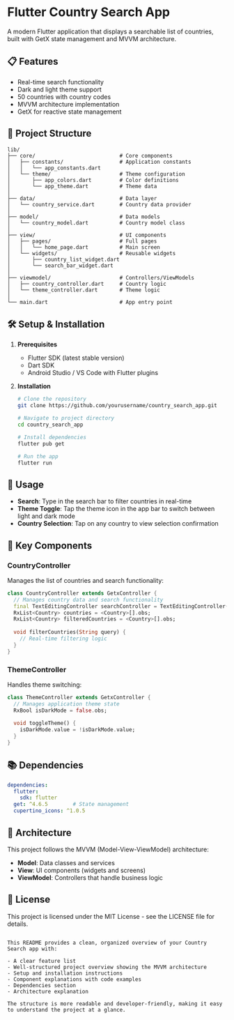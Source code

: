 # Flutter Country Search App

A modern Flutter application that displays a searchable list of countries, built with GetX state management and MVVM architecture.

## 📋 Features

- Real-time search functionality
- Dark and light theme support
- 50 countries with country codes
- MVVM architecture implementation
- GetX for reactive state management

## 🚀 Project Structure

```
lib/
├── core/                           # Core components
│   ├── constants/                  # Application constants
│   │   └── app_constants.dart
│   └── theme/                      # Theme configuration
│       ├── app_colors.dart         # Color definitions
│       └── app_theme.dart          # Theme data
│
├── data/                           # Data layer
│   └── country_service.dart        # Country data provider
│
├── model/                          # Data models
│   └── country_model.dart          # Country model class
│
├── view/                           # UI components
│   ├── pages/                      # Full pages
│   │   └── home_page.dart          # Main screen
│   └── widgets/                    # Reusable widgets
│       ├── country_list_widget.dart
│       └── search_bar_widget.dart
│
├── viewmodel/                      # Controllers/ViewModels
│   ├── country_controller.dart     # Country logic
│   └── theme_controller.dart       # Theme logic
│
└── main.dart                       # App entry point
```

## 🛠️ Setup & Installation

1. **Prerequisites**
   - Flutter SDK (latest stable version)
   - Dart SDK
   - Android Studio / VS Code with Flutter plugins

2. **Installation**
   ```bash
   # Clone the repository
   git clone https://github.com/yourusername/country_search_app.git

   # Navigate to project directory
   cd country_search_app

   # Install dependencies
   flutter pub get

   # Run the app
   flutter run
   ```

## 📱 Usage

- **Search**: Type in the search bar to filter countries in real-time
- **Theme Toggle**: Tap the theme icon in the app bar to switch between light and dark mode
- **Country Selection**: Tap on any country to view selection confirmation

## 🧩 Key Components

### CountryController

Manages the list of countries and search functionality:

```dart
class CountryController extends GetxController {
  // Manages country data and search functionality
  final TextEditingController searchController = TextEditingController();
  RxList<Country> countries = <Country>[].obs;
  RxList<Country> filteredCountries = <Country>[].obs;
  
  void filterCountries(String query) {
    // Real-time filtering logic
  }
}
```

### ThemeController

Handles theme switching:

```dart
class ThemeController extends GetxController {
  // Manages application theme state
  RxBool isDarkMode = false.obs;
  
  void toggleTheme() {
    isDarkMode.value = !isDarkMode.value;
  }
}
```

## 📚 Dependencies

```yaml
dependencies:
  flutter:
    sdk: flutter
  get: ^4.6.5        # State management
  cupertino_icons: ^1.0.5
```

## 🔧 Architecture

This project follows the MVVM (Model-View-ViewModel) architecture:

- **Model**: Data classes and services
- **View**: UI components (widgets and screens)
- **ViewModel**: Controllers that handle business logic

## 📄 License

This project is licensed under the MIT License - see the LICENSE file for details.
```

This README provides a clean, organized overview of your Country Search app with:

- A clear feature list
- Well-structured project overview showing the MVVM architecture
- Setup and installation instructions
- Component explanations with code examples
- Dependencies section
- Architecture explanation

The structure is more readable and developer-friendly, making it easy to understand the project at a glance.